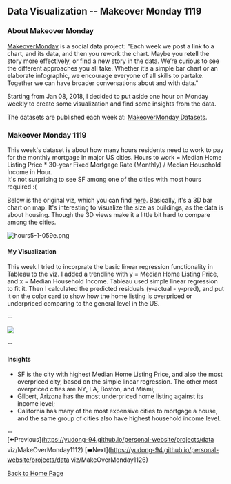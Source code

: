 <head>
  <!-- Global site tag (gtag.js) - Google Analytics -->
<script async src="https://www.googletagmanager.com/gtag/js?id=UA-112502179-1"></script>
<script>
  window.dataLayer = window.dataLayer || [];
  function gtag(){dataLayer.push(arguments);}
  gtag('js', new Date());

  gtag('config', 'UA-112502179-1');
</script>
</head>


## Data Visualization -- Makeover Monday 1119

### About Makeover Monday

[MakeoverMonday](http://www.makeovermonday.co.uk/) is a social data project:
"Each week we post a link to a chart, and its data, and then you rework the chart.
Maybe you retell the story more effectively, or find a new story in the data.
We’re curious to see the different approaches you all take. Whether it’s a simple bar chart or an elaborate infographic, we encourage everyone of all skills to partake.
Together we can have broader conversations about and with data."

Starting from Jan 08, 2018, I decided to put aside one hour on Monday weekly to create some visualization and find some insights from the data.

The datasets are published each week at: [MakeoverMonday Datasets](http://www.makeovermonday.co.uk/data/).

### Makeover Monday 1119

This week's dataset is about how many hours residents need to work to pay for the monthly mortgage in major US cities. Hours to work = Median Home Listing Price * 30-year Fixed Mortgage Rate (Monthly) / Median Household Income in Hour.  
It's not surprising to see SF among one of the cities with most hours required :(

Below is the original viz, which you can find [here](https://howmuch.net/articles/hours-work-afford-home). Basically, it's a 3D bar chart on map. It's interesting to visualize the size as buildings, as the data is about housing. Though the 3D views make it a little bit hard to compare among the cities.  

![hours5-1-059e.png](https://view.dwcontent.com/file_view/makeovermonday/2018w47/hours5-1-059e.png?auth=eyJhbGciOiJIUzUxMiJ9.eyJzdWIiOiJwcm9kLXVzZXItY2xpZW50OmdyYWNlZG9uZ3kiLCJpc3MiOiJhZ2VudDpncmFjZWRvbmd5Ojo0ZTdkMDlkZi0wYjJhLTQ0ZDYtOTM2ZS01NjU5MjVlYzE5YWYiLCJpYXQiOjE1NDI2OTg4ODIsInJvbGUiOlsidXNlciIsInVzZXJfYXBpX2FkbWluIiwidXNlcl9hcGlfcmVhZCIsInVzZXJfYXBpX3dyaXRlIl0sImdlbmVyYWwtcHVycG9zZSI6ZmFsc2UsInVybCI6IjU5ZDU1NTBlYWU5NThiNDJjMDRkOWEwNzNmNThhZDBlZDIwNzcyZWMifQ.H_B6s42uZEuAGfljA1zb6tN76sL95fHpE7kNQsltxJRMNfBY8PH5vX4OqFBCP6iUnUN6ojzJMMhIDbLUGQf1QA)


#### My Visualization

This week I tried to incorprate the basic linear regression functionality in Tableau to the viz. I added a trendline with y = Median Home Listing Price, and x = Median Household Income. Tableau used simple linear regression to fit it. Then I calculated the predicted residuals (y-actual - y-pred), and put it on the color card to show how the home listing is overpriced or underpriced comparing to the general level in the US.  

--  
<div class='tableauPlaceholder' id='viz1542698759039' style='position: relative'>
<noscript><a href='#'>
  <img alt=' ' src='https:&#47;&#47;public.tableau.com&#47;static&#47;images&#47;Ma&#47;MakeOverMonday1119&#47;homepricevs_income&#47;1_rss.png' style='border: none' />
</a></noscript>
<object class='tableauViz'  style='display:none;'>
  <param name='host_url' value='https%3A%2F%2Fpublic.tableau.com%2F' />
  <param name='embed_code_version' value='3' />
  <param name='site_root' value='' />
  <param name='name' value='MakeOverMonday1119&#47;homepricevs_income' />
  <param name='tabs' value='no' />
  <param name='toolbar' value='yes' />
  <param name='static_image' value='https:&#47;&#47;public.tableau.com&#47;static&#47;images&#47;Ma&#47;MakeOverMonday1119&#47;homepricevs_income&#47;1.png' />
  <param name='animate_transition' value='yes' />
  <param name='display_static_image' value='yes' />
  <param name='display_spinner' value='yes' />
  <param name='display_overlay' value='yes' />
  <param name='display_count' value='yes' />
</object></div>              
<script type='text/javascript'>                
  var divElement = document.getElementById('viz1542698759039');    
  var vizElement = divElement.getElementsByTagName('object')[0];        
  vizElement.style.width='800px';vizElement.style.height='827px';          
  var scriptElement = document.createElement('script');                  
  scriptElement.src = 'https://public.tableau.com/javascripts/api/viz_v1.js';    
  vizElement.parentNode.insertBefore(scriptElement, vizElement);               
</script>  


--  

#### Insights
* SF is the city with highest Median Home Listing Price, and also the most overpriced city, based on the simple linear regression. The other most overpriced cities are NY, LA, Boston, and Miami;  
* Gilbert, Arizona has the most underpriced home listing against its income level;  
* California has many of the most expensive cities to mortgage a house, and the same group of cities also have highest household income level.  

--  
[⬅️Previous](https://yudong-94.github.io/personal-website/projects/data viz/MakeOverMonday1112) [➡️Next](https://yudong-94.github.io/personal-website/projects/data viz/MakeOverMonday1126)  

[Back to Home Page](https://yudong-94.github.io/personal-website/)
